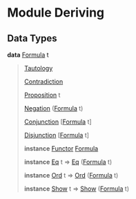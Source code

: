 # <a name="module-deriving-95364"></a>Module Deriving

## Data Types

<a name="type-deriving-formula-84903"></a>**data** [Formula](#type-deriving-formula-84903) t

> <a name="constr-deriving-tautology-41024"></a>[Tautology](#constr-deriving-tautology-41024)
> 
> 
> <a name="constr-deriving-contradiction-93645"></a>[Contradiction](#constr-deriving-contradiction-93645)
> 
> 
> <a name="constr-deriving-proposition-99264"></a>[Proposition](#constr-deriving-proposition-99264) t
> 
> 
> <a name="constr-deriving-negation-52326"></a>[Negation](#constr-deriving-negation-52326) ([Formula](#type-deriving-formula-84903) t)
> 
> 
> <a name="constr-deriving-conjunction-36676"></a>[Conjunction](#constr-deriving-conjunction-36676) \[[Formula](#type-deriving-formula-84903) t\]
> 
> 
> <a name="constr-deriving-disjunction-94592"></a>[Disjunction](#constr-deriving-disjunction-94592) \[[Formula](#type-deriving-formula-84903) t\]
> 
> 
> **instance** [Functor](https://docs.daml.com/daml/stdlib/Prelude.html#class-ghc-base-functor-73448) [Formula](#type-deriving-formula-84903)
> 
> **instance** [Eq](https://docs.daml.com/daml/stdlib/Prelude.html#class-ghc-classes-eq-21216) t =\> [Eq](https://docs.daml.com/daml/stdlib/Prelude.html#class-ghc-classes-eq-21216) ([Formula](#type-deriving-formula-84903) t)
> 
> **instance** [Ord](https://docs.daml.com/daml/stdlib/Prelude.html#class-ghc-classes-ord-70960) t =\> [Ord](https://docs.daml.com/daml/stdlib/Prelude.html#class-ghc-classes-ord-70960) ([Formula](#type-deriving-formula-84903) t)
> 
> **instance** [Show](https://docs.daml.com/daml/stdlib/Prelude.html#class-ghc-show-show-56447) t =\> [Show](https://docs.daml.com/daml/stdlib/Prelude.html#class-ghc-show-show-56447) ([Formula](#type-deriving-formula-84903) t)
